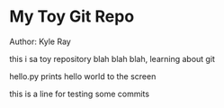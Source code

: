 # My Toy Git Repo
Author: Kyle Ray

this i sa toy repository blah blah blah, learning about git

hello.py prints hello world to the screen

this is a line for testing some commits

